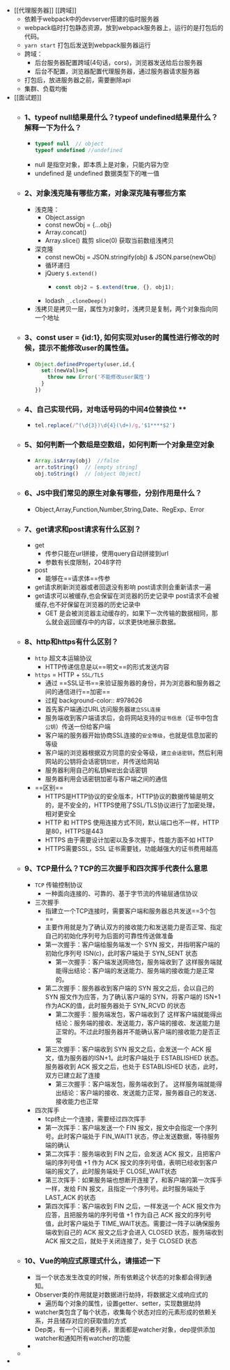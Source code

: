 - [[代理服务器]] [[跨域]]
	- 依赖于webpack中的devserver搭建的临时服务器
	- webpack临时打包静态资源，放到webpack服务器上，运行的是打包后的代码。
	- `yarn start`  打包后发送到webpack服务器运行
	- 跨域：
		- 后台服务器配置跨域(4句话，cors)，浏览器发送给后台服务器
		- 后台不配置，浏览器配置代理服务器，通过服务器请求服务器
	- 打包后，放进服务器之前，需要删除api
	- 集群、负载均衡
- [[面试题]]
	- ### 1、typeof null结果是什么？typeof undefined结果是什么？解释一下为什么？
		- ```js
		  typeof null  // object
		  typeof undefined //undefined
		  ```
		- null 是指空对象，即本质上是对象，只能内容为空
		- undefined 是 undefined 数据类型下的唯一值
	- ### 2、对象浅克隆有哪些方案，对象深克隆有哪些方案
		- 浅克隆：
			- Object.assign
			- const newObj = {...obj}
			- Array.concat()
			- Array.slice()   裁剪  slice(0) 获取当前数组浅拷贝
		- 深克隆
			- const newObj = JSON.stringify(obj)  &  JSON.parse(newObj)
			- 循环递归
			- jQuery `$.extend()`
				- ```js
				  const obj2 = $.extend(true, {}, obj1);
				  ```
			- lodash   `_.cloneDeep()`
		- 浅拷贝是拷贝一层，属性为对象时，浅拷贝是复制，两个对象指向同一个地址
	- ### 3、const user = {id:1}, 如何实现对user的属性进行修改的时候，提示不能修改user的属性值。
		- ```js
		  Object.definedProperty(user,id,{
		    set:(newVal)=>{
		      throw new Error('不能修改user属性')
		    }
		  })
		  ```
	- ### 4、自己实现代码，对电话号码的中间4位替换位 **
		- ```js
		  tel.replace(/^(\d{3})\d{4}(\d+)/g,'$1****$2')
		  ```
	- ### 5、如何判断一个数组是空数组，如何判断一个对象是空对象
		- ```js
		  Array.isArray(obj)  //false
		  arr.toString()  // [empty string]
		  obj.toString()  // [object Object]
		  ```
	- ### 6、JS中我们常见的原生对象有哪些，分别作用是什么？
		- Object,Array,Function,Number,String,Date、RegExp、Error
	- ### 7、get请求和post请求有什么区别？
		- get
			- 传参只能在url拼接，使用query自动拼接到url
			- 参数有长度限制，2048字符
		- post
			- 能够在==请求体==传参
		- get请求刷新浏览器或者回退没有影响 post请求则会重新请求一遍
		- get请求可以被缓存,也会保留在浏览器的历史记录中 post请求不会被缓存,也不好保留在浏览器的历史记录中
			- GET 是会被浏览器主动缓存的，如果下一次传输的数据相同，那么就会返回缓存中的内容，以求更快地展示数据。
	- ### 8、http和https有什么区别？
		- `http` 超文本运输协议
			- HTTP传递信息是以==明文==的形式发送内容
		- `https`  = HTTP + `SSL/TLS`
			- 通过 ==SSL证书==来验证服务器的身份，并为浏览器和服务器之间的通信进行==加密==
			- 过程
			  background-color:: #978626
			- 首先客户端通过URL访问服务器`建立SSL连接`
			- 服务端收到客户端请求后，会将网站支持的`证书信息`（证书中包含`公钥`）传送一份给客户端
			- 客户端的服务器开始协商SSL连接的`安全等级`，也就是信息加密的等级
			- 客户端的浏览器根据双方同意的安全等级，`建立会话密钥`，然后利用网站的公钥将会话密钥`加密`，并传送给网站
			- 服务器利用自己的私钥`解密`出会话密钥
			- 服务器利用会话密钥加密与客户端之间的通信
		- ==区别==
			- HTTPS是HTTP协议的安全版本，HTTP协议的数据传输是明文的，是不安全的，HTTPS使用了SSL/TLS协议进行了加密处理，相对更安全
			- HTTP 和 HTTPS 使用连接方式不同，默认端口也不一样，HTTP是80，HTTPS是443
			- HTTPS 由于需要设计加密以及多次握手，性能方面不如 HTTP
			- HTTPS需要SSL，SSL 证书需要钱，功能越强大的证书费用越高
	- ### 9、TCP是什么？TCP的三次握手和四次挥手代表什么意思
		- `TCP` 传输控制协议
			- 一种面向连接的、可靠的、基于字节流的传输层通信协议
		- 三次握手
			- 指建立一个TCP连接时，需要客户端和服务器总共发送==3个包==
			- 主要作用就是为了确认双方的接收能力和发送能力是否正常、指定自己的初始化序列号为后面的可靠性传送做准备
			- 第一次握手：客户端给服务端发一个 SYN 报文，并指明客户端的初始化序列号 ISN(c)，此时客户端处于 SYN_SENT 状态
				- 第一次握手：客户端发送网络包，服务端收到了 这样服务端就能得出结论：客户端的发送能力、服务端的接收能力是正常的。
			- 第二次握手：服务器收到客户端的 SYN 报文之后，会以自己的 SYN 报文作为应答，为了确认客户端的 SYN，将客户端的 ISN+1作为ACK的值，此时服务器处于 SYN_RCVD 的状态
				- 第二次握手：服务端发包，客户端收到了 这样客户端就能得出结论：服务端的接收、发送能力，客户端的接收、发送能力是正常的。不过此时服务器并不能确认客户端的接收能力是否正常
			- 第三次握手：客户端收到 SYN 报文之后，会发送一个 ACK 报文，值为服务器的ISN+1。此时客户端处于 ESTABLISHED 状态。服务器收到 ACK 报文之后，也处于 ESTABLISHED 状态，此时，双方已建立起了连接
				- 第三次握手：客户端发包，服务端收到了。 这样服务端就能得出结论：客户端的接收、发送能力正常，服务器自己的发送、接收能力也正常
		- 四次挥手
			- tcp终止一个连接，需要经过四次挥手
			- 第一次挥手：客户端发送一个 FIN 报文，报文中会指定一个序列号。此时客户端处于 FIN_WAIT1 状态，停止发送数据，等待服务端的确认
			- 第二次挥手：服务端收到 FIN 之后，会发送 ACK 报文，且把客户端的序列号值 +1 作为 ACK 报文的序列号值，表明已经收到客户端的报文了，此时服务端处于 CLOSE_WAIT状态
			- 第三次挥手：如果服务端也想断开连接了，和客户端的第一次挥手一样，发给 FIN 报文，且指定一个序列号。此时服务端处于 LAST_ACK 的状态
			- 第四次挥手：客户端收到 FIN 之后，一样发送一个 ACK 报文作为应答，且把服务端的序列号值 +1 作为自己 ACK 报文的序列号值，此时客户端处于 TIME_WAIT状态。需要过一阵子以确保服务端收到自己的 ACK 报文之后才会进入 CLOSED 状态，服务端收到 ACK 报文之后，就处于关闭连接了，处于 CLOSED 状态
	- ### 10、Vue的响应式原理式什么，请描述一下
		- 当一个状态发生改变的时候，所有依赖这个状态的对象都会得到通知。
		- Observer类的作用就是对数据进行劫持，将数据定义成响应式的
			- 遍历每个对象的属性，设置getter、setter，实现数据劫持
		- watcher类包含了每个状态，收集每个状态对应的元素形成的依赖关系，并且储存对应的获取值的方式
		- Dep类，有一个订阅者列表，里面都是watcher对象，dep提供添加watcher和通知所有watcher的功能
		-
	-
-
